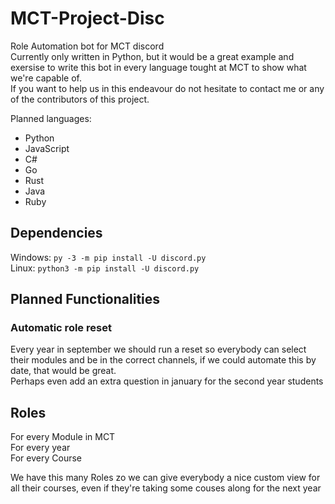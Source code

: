 # MCT-Project-Disc
Role Automation bot for MCT discord  
Currently only written in Python, but it would be a great example and exersise to write this bot in every language tought at MCT to show what we're capable of.  
If you want to help us in this endeavour do not hesitate to contact me or any of the contributors of this project.

Planned languages:
* Python
* JavaScript
* C#
* Go
* Rust
* Java
* Ruby

## Dependencies
Windows:        `py -3 -m pip install -U discord.py`  
Linux:          `python3 -m pip install -U discord.py`  

## Planned Functionalities
### Automatic role reset
Every year in september we should run a reset so everybody can select their modules and be in the correct channels, if we could automate this by date, that would be great.  
Perhaps even add an extra question in january for the second year students  

## Roles
For every Module in MCT  
For every year  
For every Course  

We have this many Roles zo we can give everybody a nice custom view for all their courses, even if they're taking some couses along for the next year
